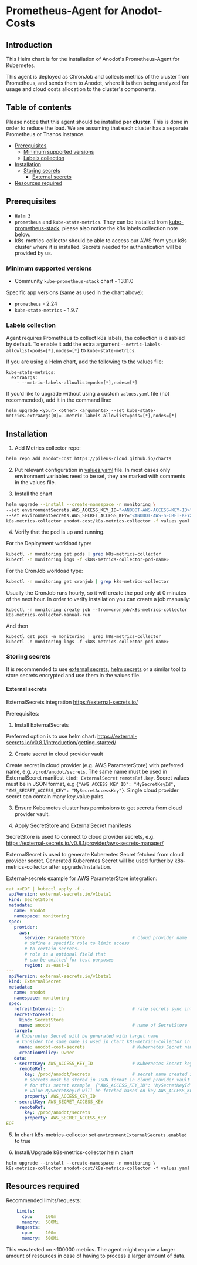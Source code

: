 # Prometheus-Agent for Anodot-Costs

## Introduction

This Helm chart is for the installation of Anodot's Prometheus-Agent for Kubernetes.

This agent is deployed as ChronJob and collects metrics of the cluster from Prometheus, and sends them to Anodot, where
it is then being analyzed for usage and cloud costs allocation to the cluster's components. 


## Table of contents


Please notice that this agent should be installed **per cluster**. This is done in order to reduce the load. We are assuming that each cluster has a separate Prometheus or Thanos instance. 

- [Prerequisites](#prerequisites)
  * [Minimum supported versions](#minimum-supported-versions)
  * [Labels collection](#labels-collection)
- [Installation](#installation)
  * [Storing secrets](#storing-secrets)
    * [External secrets](#external-secrets)
- [Resources required](#resources-required)

## Prerequisites

- `Helm 3`
- `prometheus` and `kube-state-metrics`. They can be installed from [kube-prometheus-stack](https://github.com/prometheus-community/helm-charts/tree/main/charts/kube-prometheus-stack), please also notice the k8s labels collection note below.
- k8s-metrics-collector should be able to access our AWS from your k8s cluster where it is installed. Secrets needed for authentication will be provided by us.

### Minimum supported versions

- Community `kube-prometheus-stack` chart - 13.11.0

Specific app versions (same as used in the chart above):

- `prometheus` - 2.24
- `kube-state-metrics` - 1.9.7

### Labels collection
Agent requires Prometheus to collect k8s labels, the collection is disabled by default. To enable it add the extra argument `--metric-labels-allowlist=pods=[*],nodes=[*]` to `kube-state-metrics`.

If you are using a Helm chart, add the following to the values file:
```
kube-state-metrics:
  extraArgs:
    - --metric-labels-allowlist=pods=[*],nodes=[*]
```

If you’d like to upgrade without using a custom `values.yaml` file (not recommended), add it in the command line:
```
helm upgrade <your> <other> <arguments> --set kube-state-metrics.extraArgs[0]=--metric-labels-allowlist=pods=[*],nodes=[*]
```


## Installation

1. Add Metrics collector repo:

```bash
helm repo add anodot-cost https://pileus-cloud.github.io/charts
```

2. Put relevant configuration in [values.yaml](https://github.com/pileus-cloud/charts/blob/main/helm-chart-sources/k8s-metrics-collector/values.yaml) file. In most cases only environment variables need to be set, they are marked with comments in the values file.

3. Install the chart

```bash
helm upgrade --install --create-namespace -n monitoring \
--set environmentSecrets.AWS_ACCESS_KEY_ID="<ANODOT-AWS-ACCESS-KEY-ID>" \
--set environmentSecrets.AWS_SECRET_ACCESS_KEY="<ANODOT-AWS-SECRET-KEY>" \
k8s-metrics-collector anodot-cost/k8s-metrics-collector -f values.yaml
```

4. Verify that the pod is up and running. 

For the Deployment workload type:
```bash
kubectl -n monitoring get pods | grep k8s-metrics-collector
kubectl -n monitoring logs -f <k8s-metrics-collector-pod-name>
```

For the CronJob workload type:
```bash
kubectl -n monitoring get cronjob | grep k8s-metrics-collector
```
Usually the CronJob runs hourly, so it will create the pod only at 0 minutes of the next hour. In order to verify installation you can create a job manually:
```
kubectl -n monitoring create job --from=cronjob/k8s-metrics-collector k8s-metrics-collector-manual-run
```
And then
```
kubectl get pods -n monitoring | grep k8s-metrics-collector
kubectl -n monitoring logs -f <k8s-metrics-collector-pod-name>
```

### Storing secrets
It is recommended to use [external secrets](https://github.com/external-secrets/external-secrets), [helm secrets](https://github.com/jkroepke/helm-secrets) or a similar tool to store secrets encrypted and use them in the values file.

#### External secrets

ExternalSecrets integration https://external-secrets.io/

Prerequisites: 
1. Install ExternalSecrets 

Preferred option is to use helm chart: https://external-secrets.io/v0.8.1/introduction/getting-started/

2. Create secret in cloud provider vault

Create secret in cloud provider (e.g. AWS ParameterStore) with preferred name, e.g. `/prod/anodot/secrets`. The same name must be used in ExternalSecret manifest `kind: ExternalSecret` `remoteRef.key`. Secret values must be in JSON format, e.g `{"AWS_ACCESS_KEY_ID": "MySecretKeyId", "AWS_SECRET_ACCESS_KEY": "MySecretAccessKey"}`. Single cloud provider secret can contain many key,value pairs.

3. Ensure Kubernetes cluster has permissions to get secrets from cloud provider vault.

4. Apply SecretStore and ExternalSecret manifests

SecretStore is used to connect to cloud provider secrets, e.g. https://external-secrets.io/v0.8.1/provider/aws-secrets-manager/

ExternalSecret is used to generate Kuberentes Secret fetched from cloud provider secret. Generated Kuberentes Secret will be used further by k8s-metrics-collector after upgrade/installation.

External-secrets example for AWS ParameterStore integration:

```yaml
cat <<EOF | kubectl apply -f -
 apiVersion: external-secrets.io/v1beta1
 kind: SecretStore
 metadata:
   name: anodot
   namespace: monitoring
 spec:
   provider:
     aws:
       service: ParameterStore                  # cloud provider name
       # define a specific role to limit access
       # to certain secrets.
       # role is a optional field that
       # can be omitted for test purposes
       region: us-east-1
---
 apiVersion: external-secrets.io/v1beta1
 kind: ExternalSecret
 metadata:
   name: anodot
   namespace: monitoring
 spec:
   refreshInterval: 1h                          # rate secrets sync interval
   secretStoreRef:
     kind: SecretStore
     name: anodot                               # name of SecretStore
   target:
    # Kubernetes Secret will be generated with target name
    # Consider the same name is used in chart k8s-metrics-collector in environmentExternalSecrets.name 
     name: anodot-cost-secrets                  # Kubernetes Secret name to be created
     creationPolicy: Owner
   data:
   - secretKey: AWS_ACCESS_KEY_ID               # Kubernetes Secret key name 
     remoteRef:
       key: /prod/anodot/secrets                # secret name created in cloud vault
       # secrets must be stored in JSON format in cloud provider vault
       # for this secret example  {"AWS_ACCESS_KEY_ID": "MySecretKeyId", "AWS_SECRET_ACCESS_KEY": "MySecretAccessKey"} 
       # value MySecretKeyId will be fetched based on key AWS_ACCESS_KEY_ID and added to Kubernetes Secret
       property: AWS_ACCESS_KEY_ID              
   - secretKey: AWS_SECRET_ACCESS_KEY
     remoteRef:
       key: /prod/anodot/secrets
       property: AWS_SECRET_ACCESS_KEY
EOF
```

5. In chart k8s-metrics-collector set `environmentExternalSecrets.enabled` to true

4. Install/Upgrade k8s-metrics-collector helm chart 
```
helm upgrade --install --create-namespace -n monitoring \
k8s-metrics-collector anodot-cost/k8s-metrics-collector -f values.yaml
```

## Resources required

Recommended limits/requests:

```yaml
    Limits:
      cpu:     100m
      memory:  500Mi
    Requests:
      cpu:     100m
      memory:  500Mi
```
This was tested on ~100000 metrics. The agent might require a larger amount of resources in case of having to process a larger amount of data.
